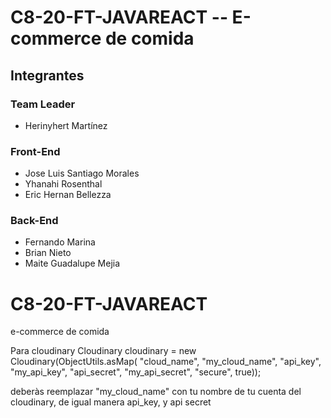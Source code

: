 <h1 aling="center">C8-20-FT-JAVAREACT -- E-commerce de comida</>

<h2>Integrantes</h2>

<h3>Team Leader</h3>
<ul>
  <li>Herinyhert Martínez</li>
</ul>

<h3>Front-End</h3>
<ul>
  <li>Jose Luis Santiago Morales <i class="fa-brands fa-html5"></i></li><i class="fa-brands fa-html5"></i>
  <li>Yhanahi Rosenthal</li>
  <li>Eric Hernan Bellezza</li>
</ul>

<h3>Back-End</h3>
<ul>
  <li>Fernando Marina</li>
  <li>Brian Nieto</li>
  <li>Maite Guadalupe Mejia</li>
</ul>




# C8-20-FT-JAVAREACT
e-commerce de comida

Para cloudinary
Cloudinary cloudinary = new Cloudinary(ObjectUtils.asMap(
"cloud_name", "my_cloud_name",
"api_key", "my_api_key",
"api_secret", "my_api_secret",
"secure", true));

deberàs reemplazar "my_cloud_name" con tu nombre de tu cuenta del cloudinary, de igual manera api_key, y api secret 
